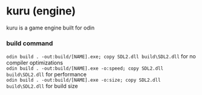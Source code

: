 # kuru (engine)
kuru is a game engine built for odin

### build command
`odin build . -out:build/[NAME].exe; copy SDL2.dll build\SDL2.dll` for no compiler optimizations  
`odin build . -out:build/[NAME].exe -o:speed; copy SDL2.dll build\SDL2.dll` for performance  
`odin build . -out:build/[NAME].exe -o:size; copy SDL2.dll build\SDL2.dll` for build size